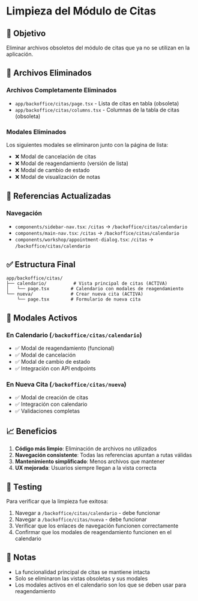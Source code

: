 # Limpieza del Módulo de Citas

## 🎯 Objetivo
Eliminar archivos obsoletos del módulo de citas que ya no se utilizan en la aplicación.

## 📁 Archivos Eliminados

### Archivos Completamente Eliminados
- `app/backoffice/citas/page.tsx` - Lista de citas en tabla (obsoleta)
- `app/backoffice/citas/columns.tsx` - Columnas de la tabla de citas (obsoleta)

### Modales Eliminados
Los siguientes modales se eliminaron junto con la página de lista:
- ❌ Modal de cancelación de citas
- ❌ Modal de reagendamiento (versión de lista)
- ❌ Modal de cambio de estado
- ❌ Modal de visualización de notas

## 🔄 Referencias Actualizadas

### Navegación
- `components/sidebar-nav.tsx`: `/citas` → `/backoffice/citas/calendario`
- `components/main-nav.tsx`: `/citas` → `/backoffice/citas/calendario`
- `components/workshop/appointment-dialog.tsx`: `/citas` → `/backoffice/citas/calendario`

## ✅ Estructura Final

```
app/backoffice/citas/
├── calendario/          # Vista principal de citas (ACTIVA)
│   └── page.tsx        # Calendario con modales de reagendamiento
└── nueva/              # Crear nueva cita (ACTIVA)
    └── page.tsx        # Formulario de nueva cita
```

## 🎯 Modales Activos

### En Calendario (`/backoffice/citas/calendario`)
- ✅ Modal de reagendamiento (funcional)
- ✅ Modal de cancelación
- ✅ Modal de cambio de estado
- ✅ Integración con API endpoints

### En Nueva Cita (`/backoffice/citas/nueva`)
- ✅ Modal de creación de citas
- ✅ Integración con calendario
- ✅ Validaciones completas

## 📈 Beneficios

1. **Código más limpio**: Eliminación de archivos no utilizados
2. **Navegación consistente**: Todas las referencias apuntan a rutas válidas
3. **Mantenimiento simplificado**: Menos archivos que mantener
4. **UX mejorada**: Usuarios siempre llegan a la vista correcta

## 🧪 Testing

Para verificar que la limpieza fue exitosa:
1. Navegar a `/backoffice/citas/calendario` - debe funcionar
2. Navegar a `/backoffice/citas/nueva` - debe funcionar
3. Verificar que los enlaces de navegación funcionen correctamente
4. Confirmar que los modales de reagendamiento funcionen en el calendario

## 📝 Notas

- La funcionalidad principal de citas se mantiene intacta
- Solo se eliminaron las vistas obsoletas y sus modales
- Los modales activos en el calendario son los que se deben usar para reagendamiento 